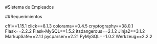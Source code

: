 #Sistema de Empleados

##Requerimientos

cffi==1.15.1
click==8.1.3
colorama==0.4.5
cryptography==38.0.1
Flask==2.2.2
Flask-MySQL==1.5.2
itsdangerous==2.1.2
Jinja2==3.1.2
MarkupSafe==2.1.1
pycparser==2.21
PyMySQL==1.0.2
Werkzeug==2.2.2


